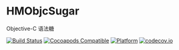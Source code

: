 # HMObjcSugar
Objective-C 语法糖

[![Build Status](https://travis-ci.org/itheima-developer/HMObjcSugar.svg?branch=master)](https://travis-ci.org/itheima-developer/HMObjcSugar)
[![Cocoapods Compatible](https://img.shields.io/cocoapods/v/HMObjcSugar.svg)](https://img.shields.io/cocoapods/v/HMObjcSugar.svg)
[![Platform](https://img.shields.io/cocoapods/p/HMObjcSugar.svg?style=flat)](http://cocoadocs.org/docsets/HMObjcSugar)
[![codecov.io](https://codecov.io/github/itheima-developer/HMObjcSugar/coverage.svg?branch=master)](https://codecov.io/github/itheima-developer/HMObjcSugar?branch=master)
